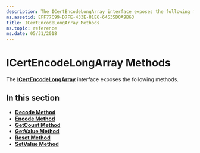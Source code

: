 ```yaml
---
description: The ICertEncodeLongArray interface exposes the following methods.
ms.assetid: EFF77C99-D7FE-433E-81E6-64535D0A9B63
title: ICertEncodeLongArray Methods
ms.topic: reference
ms.date: 05/31/2018
---
```


# ICertEncodeLongArray Methods

The [**ICertEncodeLongArray**](/windows/desktop/api/Certenc/nn-certenc-icertencodelongarray) interface exposes the following methods.

## In this section

-   [**Decode Method**](/windows/desktop/api/Certenc/nf-certenc-icertencodelongarray-decode)
-   [**Encode Method**](/windows/desktop/api/Certenc/nf-certenc-icertencodelongarray-encode)
-   [**GetCount Method**](/windows/desktop/api/Certenc/nf-certenc-icertencodelongarray-getcount)
-   [**GetValue Method**](/windows/desktop/api/Certenc/nf-certenc-icertencodelongarray-getvalue)
-   [**Reset Method**](/windows/desktop/api/Certenc/nf-certenc-icertencodelongarray-reset)
-   [**SetValue Method**](/windows/desktop/api/Certenc/nf-certenc-icertencodelongarray-setvalue)

 

 




